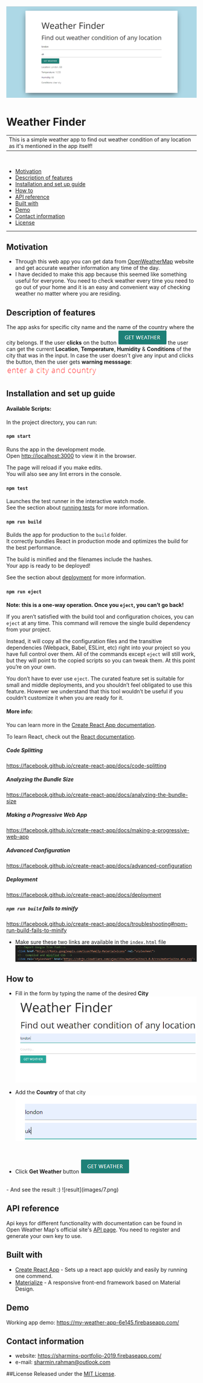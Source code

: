 # ![WebApp](images/1.png)
# Weather Finder
<table>
<tr>
<td>
  This is a simple weather app to find out weather condition of any location as it's mentioned in the app itself!
</td>
</tr>
</table>

<br>

- [Motivation](#motivation)
- [Description of features](#description-of-features)
- [Installation and set up guide](description-of-features)
- [How to](#how-to)
- [API reference](#api-reference)
- [Built with](#built-with)
- [Demo](#demo)
- [Contact information](#contact-information)
- [License](#license)

---

## Motivation

- Through this web app you can get data from [OpenWeatherMap](https://openweathermap.org/) website and get accurate weather information any time of the day.
- I have decided to make this app because this seemed like something useful for everyone. You need to check weather every time you need to go out of your home and it is an easy and convenient way of checking weather no matter where you are residing.

## Description of features

The app asks for specific city name and the name of the country where the city belongs. If the user **clicks** on the button ![alt text](images/2.png "Get Weather") the user can get the current **Location**, **Temperature**, **Humidity** & **Conditions** of the city that was in the input. In case the user doesn't give any input and clicks the button, then the user gets **warning messsage**: ![enter](images/3.png)

## Installation and set up guide

#### Available Scripts:

In the project directory, you can run:

#### `npm start`

Runs the app in the development mode.<br>
Open [http://localhost:3000](http://localhost:3000) to view it in the browser.

The page will reload if you make edits.<br>
You will also see any lint errors in the console.

#### `npm test`

Launches the test runner in the interactive watch mode.<br>
See the section about [running tests](https://facebook.github.io/create-react-app/docs/running-tests) for more information.

#### `npm run build`

Builds the app for production to the `build` folder.<br>
It correctly bundles React in production mode and optimizes the build for the best performance.

The build is minified and the filenames include the hashes.<br>
Your app is ready to be deployed!

See the section about [deployment](https://facebook.github.io/create-react-app/docs/deployment) for more information.

#### `npm run eject`

**Note: this is a one-way operation. Once you `eject`, you can’t go back!**

If you aren’t satisfied with the build tool and configuration choices, you can `eject` at any time. This command will remove the single build dependency from your project.

Instead, it will copy all the configuration files and the transitive dependencies (Webpack, Babel, ESLint, etc) right into your project so you have full control over them. All of the commands except `eject` will still work, but they will point to the copied scripts so you can tweak them. At this point you’re on your own.

You don’t have to ever use `eject`. The curated feature set is suitable for small and middle deployments, and you shouldn’t feel obligated to use this feature. However we understand that this tool wouldn’t be useful if you couldn’t customize it when you are ready for it.

#### More info:

You can learn more in the [Create React App documentation](https://facebook.github.io/create-react-app/docs/getting-started).

To learn React, check out the [React documentation](https://reactjs.org/).

##### Code Splitting

https://facebook.github.io/create-react-app/docs/code-splitting

##### Analyzing the Bundle Size

https://facebook.github.io/create-react-app/docs/analyzing-the-bundle-size

##### Making a Progressive Web App

https://facebook.github.io/create-react-app/docs/making-a-progressive-web-app

##### Advanced Configuration

https://facebook.github.io/create-react-app/docs/advanced-configuration

##### Deployment

https://facebook.github.io/create-react-app/docs/deployment

##### `npm run build` fails to minify

https://facebook.github.io/create-react-app/docs/troubleshooting#npm-run-build-fails-to-minify

- Make sure these two links are available in the `index.html` file<br>
![font&css](images/4.png)

## How to

- Fill in the form by typing the name of the desired **City**
![city](images/5.png)

- Add the **Country** of that city
![country](images/6.png)
<br>

- Click **Get Weather** button
![result](images/2.png)
<br>
- And see the result :)
![result](images/7.png)

## API reference

Api keys for different functionality with documentation can be found in Open Weather Map's official site's [API page](https://openweathermap.org/api "https://openweathermap.org/api"). You need to register and generate your own key to use.

## Built with 

- [Create React App](https://github.com/facebook/create-react-app "https://github.com/facebook/create-react-app") - Sets up a react app quickly and easily by running one commend.
- [Materialize](https://materializecss.com/ "https://materializecss.com/") - A responsive front-end framework based on Material Design.

## Demo
Working app demo: https://my-weather-app-6e145.firebaseapp.com/

## Contact information
- website: https://sharmins-portfolio-2019.firebaseapp.com/
- e-mail: sharmin.rahman@outlook.com

##License
Released under the [MIT License](https://opensource.org/licenses/MIT).